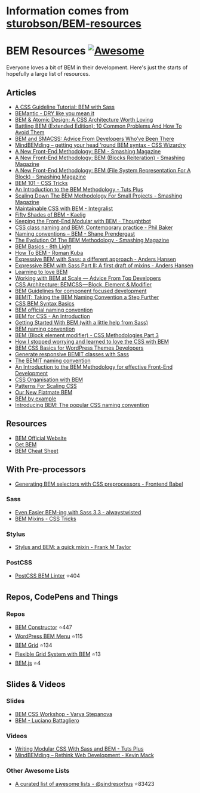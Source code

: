 # Information comes from [sturobson/BEM-resources](https://github.com/sturobson/BEM-resources)
# BEM Resources [![Awesome](https://cdn.rawgit.com/sindresorhus/awesome/d7305f38d29fed78fa85652e3a63e154dd8e8829/media/badge.svg)](https://github.com/sindresorhus/awesome)

Everyone loves a bit of BEM in their development. Here's just the starts of hopefully a large list of resources.

## Articles

- [A CSS Guideline Tutorial: BEM with Sass](https://assist-software.net/blog/css-guideline-tutorial-bem-sass)
- [BEMantic - DRY like you mean it](https://medium.com/@stowball/bemantic-dry-like-you-mean-it-133ea3843d98#.a2ivj7ny9)
- [BEM & Atomic Design: A CSS Architecture Worth Loving](https://www.lullabot.com/articles/bem-atomic-design-a-css-architecture-worth-loving)
- [Battling BEM (Extended Edition): 10 Common Problems And How To Avoid Them](https://www.smashingmagazine.com/2016/06/battling-bem-extended-edition-common-problems-and-how-to-avoid-them/)
- [BEM and SMACSS: Advice From Developers Who’ve Been There](http://www.sitepoint.com/bem-smacss-advice-from-developers/)
- [MindBEMding – getting your head ’round BEM syntax - CSS Wizardry](http://csswizardry.com/2013/01/mindbemding-getting-your-head-round-bem-syntax/)
- [A New Front-End Methodology: BEM - Smashing Magazine](https://www.smashingmagazine.com/2012/04/a-new-front-end-methodology-bem/)
- [A New Front-End Methodology: BEM (Blocks Reiteration) - Smashing Magazine](https://www.smashingmagazine.com/a-new-front-end-methodology-bem-blocks-reiteration/)
- [A New Front-End Methodology: BEM (File System Representation For A Block) - Smashing Magazine](https://www.smashingmagazine.com/front-end-methodology-bem-file-system-representation/)
- [BEM 101 - CSS Tricks](https://css-tricks.com/bem-101/)
- [An Introduction to the BEM Methodology - Tuts Plus](http://webdesign.tutsplus.com/articles/an-introduction-to-the-bem-methodology--cms-19403)
- [Scaling Down The BEM Methodology For Small Projects - Smashing Magazine](https://www.smashingmagazine.com/2014/07/bem-methodology-for-small-projects/)
- [Maintainable CSS with BEM - Integralist](http://www.integralist.co.uk/posts/bem.html)
- [Fifty Shades of BEM - Kaelig](http://blog.kaelig.fr/post/48196348743/fifty-shades-of-bem)
- [Keeping the Front-End Modular with BEM - Thoughtbot](https://robots.thoughtbot.com/keeping-the-frontend-modular-with-bem)
- [CSS class naming and BEM: Contemporary practice - Phil Baker](http://philbaker.me/2014/02/css-class-naming-and-bem-contemporary-practice/)
- [Naming conventions – BEM - Shane Prendergast](http://shaneprendergast.webknit.co.uk/css/naming-conventions-bem/)
- [The Evolution Of The BEM Methodology - Smashing Magazine](https://www.smashingmagazine.com/2013/02/the-history-of-the-bem-methodology/)
- [BEM Basics - 8th Light](http://blog.8thlight.com/nelsol-batalla/2014/08/01/bem-basics.html)
- [How To BEM - Roman Kuba](https://medium.com/@Codebryo/how-to-bem-4a55fa3cd429)
- [Expressive BEM with Sass: a different approach - Anders Hansen](http://codepen.io/andersschmidt/post/expressive-bem-with-sass-a-different-approach)
- [Expressive BEM with Sass Part II: A first draft of mixins - Anders Hansen](http://codepen.io/andersschmidt/post/expressive-bem-with-sass-part-ii-a-first-draft-of-mixins)
- [Learning to love BEM](http://mono.company/journal/frontend/learning-to-love-bem//)
- [Working with BEM at Scale — Advice From Top Developers](http://www.sitepoint.com/working-bem-scale-advice-top-developers/)
- [CSS Architecture: BEMCSS — Block, Element &  Modifier](https://medium.com/@mjtweaver/css-architecture-bemcss-block-element-modifier-e642bd0f4218)
- [BEM Guidelines for component focused development](http://www.joelambert.co.uk/article/bem-guidelines/)
- [BEMIT: Taking the BEM Naming Convention a Step Further](http://csswizardry.com/2015/08/bemit-taking-the-bem-naming-convention-a-step-further/)
- [CSS BEM Syntax Basics](https://coryrylan.com/blog/css-bem-syntax-basics)
- [BEM official naming convention](https://en.bem.info/method/naming-convention/)
- [BEM for CSS - An Introduction](http://www.gapintelligence.com/blog/2015/bem-for-css-an-introduction)
- [Getting Started With BEM (with a little help from Sass)](https://www.packtpub.com/books/content/getting-started-bem-little-help-sass/)
- [BEM naming convention](http://alexmuraro.me/posts/bem/)
- [BEM (Block element modifier) - CSS Methodologies Part 3](http://techblog.buyapowa.com/css/frontend/scss/sass/2015/10/07/css-methodologies-part-3.html)
- [How I stopped worrying and learned to love the CSS with BEM](http://www.theodo.fr/blog/2015/10/how-i-stopped-worrying-and-learned-to-love-the-css-with-bem/)
- [BEM CSS Basics for WordPress Themes Developers](https://ahmadawais.com/bem-css-basics-for-wordpress-themes-developers/)
- [Generate responsive BEMIT classes with Sass](http://codepen.io/craigmdennis/post/generate-responsive-bemit-classes-with-sass)
- [The BEMIT naming convention](http://www.jamesturneronline.net/beautifulweb/bemit-naming-convention.html)
- [An Introduction to the BEM Methodology for effective Front-End Development](http://4digits.net/blog/sass/introduction-to-bem.html)
- [CSS Organisation with BEM](http://www.blankmaker.com/css-organization-with-bem/)
- [Patterns For Scaling CSS](https://dominikpiatek.com/patterns-for-scaling-css/)
- [Our New Flatmate BEM](https://m.alphasights.com/our-new-flatmate-bem-15591204af04#.paldmaoyp)
- [BEM by example](https://seesparkbox.com/foundry/bem_by_example)
- [Introducing BEM: The popular CSS naming convention](https://assortment.io/posts/introducing-bem-css-naming-convention)

## Resources

- [BEM Official Website](https://en.bem.info/)
- [Get BEM](http://getbem.com/introduction/)
- [BEM Cheat Sheet](https://gist.github.com/ingdir/0b211b9253c376f9cfa5)

## With Pre-processors

- [Generating BEM selectors with CSS preprocessors - Frontend Babel](http://frontendbabel.info/articles/bem-with-css-preprocessors/)

### Sass
- [Even Easier BEM-ing with Sass 3.3 - alwaystwisted](http://alwaystwisted.com/articles/2014-02-27-even-easier-bem-ing-with-sass-33)
- [BEM Mixins - CSS Tricks](https://css-tricks.com/snippets/sass/bem-mixins/)

### Stylus
- [Stylus and BEM: a quick mixin - Frank M Taylor](http://blog.frankmtaylor.com/2014/07/16/stylus-and-bem-a-quick-mixin/)

### PostCSS

- [PostCSS BEM Linter](https://github.com/postcss/postcss-bem-linter) :star:404

## Repos, CodePens and Things

### Repos
- [BEM Constructor](https://github.com/danielguillan/bem-constructor) :star:447
- [WordPress BEM Menu](https://github.com/roikles/Wordpress-Bem-Menu) :star:115
- [BEM Grid](https://github.com/bem-incubator/bem-grid) :star:134
- [Flexible Grid System with BEM](https://github.com/flexiblegs/flexiblegs-bem) :star:13
- [BEM.js](https://github.com/maykinmedia/bem.js) :star:4

## Slides &amp; Videos

### Slides
- [BEM CSS Workshop - Varya Stepanova](http://varya.me/bem-css-workshop/)
- [BEM - Luciano Battagliero](https://speakerdeck.com/battaglr/bem)

### Videos
- [Writing Modular CSS With Sass and BEM - Tuts Plus](https://www.youtube.com/watch?v=WH4U4K5W8N8)
- [MindBEMding – Rethink Web Development - Kevin Mack](https://www.youtube.com/watch?v=vgg-NsKZaE4)


### Other Awesome Lists
- [A curated list of awesome lists - @sindresorhus](https://github.com/sindresorhus/awesome) :star:83423

